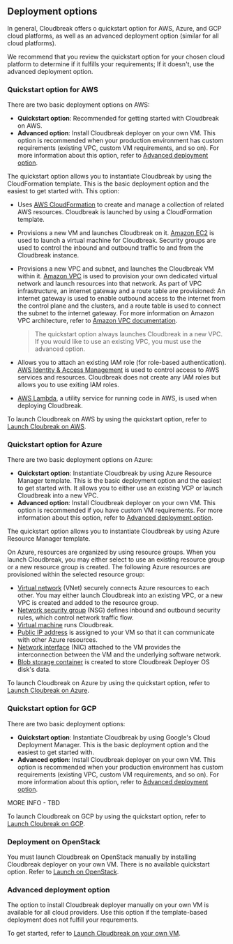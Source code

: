 ## Deployment options 

In general, Cloudbreak offers o quickstart option for AWS, Azure, and GCP cloud platforms, as well as an advanced deployment option (similar for all cloud platforms). 

We recommend that you review the quickstart option for your chosen cloud platform to determine if it fulfills your requirements; If it doesn't, use the advanced deployment option. 
   

### Quickstart option for AWS 

There are two basic deployment options on AWS: 

* **Quickstart option**: Recommended for getting started with Cloudbreak on AWS.    
* **Advanced option**: Install Cloudbreak deployer on your own VM. This option is recommended when your production environment has custom requirements (existing VPC, custom VM requirements, and so on). For more information about this option, refer to [Advanced deployment option](#advanced-deployment-option).   

[Comment]: <> (This info is based on https://docs.hortonworks.com/HDPDocuments/HDCloudAWS/HDCloudAWS-1.16.5/bk_hdcloud-aws/content/index.html) 
  
The quickstart option allows you to instantiate Cloudbreak by using the CloudFormation template. This is the basic deployment option and the easiest to get started with. This option:

* Uses [AWS CloudFormation](https://aws.amazon.com/documentation/cloudformation/) to create and manage a collection of related AWS resources. Cloudbreak is launched by using a CloudFormation template.  

* Provisions a new VM and launches Cloudbreak on it. [Amazon EC2](https://aws.amazon.com/documentation/ec2/) is used to launch a virtual machine for Cloudbreak. Security groups are used to control the inbound and outbound traffic to and from the Cloudbreak instance. 
        
* Provisions a new VPC and subnet, and launches the Cloudbreak VM within it. [Amazon VPC](https://aws.amazon.com/documentation/vpc/) is used to provision your own dedicated virtual network and launch resources into that network. As part of VPC infrastructure, an internet gateway and a route table are provisioned: An internet gateway is used to enable outbound access to the internet from the control plane and the clusters, and a route table is used to connect the subnet to the internet gateway. For more information on Amazon VPC architecture, refer to [Amazon VPC documentation](https://docs.aws.amazon.com/AmazonVPC/latest/GettingStartedGuide/ExerciseOverview.html).   

    > The quickstart option always launches Cloudbreak in a new VPC. If you would like to use an existing VPC, you must use the advanced option.  
    
* Allows you to attach an existing IAM role (for role-based authentication). [AWS Identity & Access Management](https://aws.amazon.com/documentation/iam/) is used to control access to AWS services and resources. Cloudbreak does not create any IAM roles but allows you to use exiting IAM roles.   
* [AWS Lambda](https://aws.amazon.com/documentation/lambda/), a utility service for running code in AWS, is used when deploying Cloudbreak.  

[Comment]: <> (What exactly is this Lambda service used for?) 

To launch Cloudbreak on AWS by using the quickstart option, refer to [Launch Cloubreak on AWS](aws-launch.md).   


### Quickstart option for Azure  

There are two basic deployment options on Azure:

* **Quickstart option**: Instantiate Cloudbreak by using Azure Resource Manager template. This is the basic deployment option and the easiest to get started with. It allows you to either use an existing VCP or launch Cloudbreak into a new VPC.   
* **Advanced option**: Install Cloudbreak deployer on your own VM. This option is recommended if you have custom VM requirements. For more information about this option, refer to [Advanced deployment option](#advanced-deployment-option).   

[Comment]: <> (This info was pulled from https://hortonworks.github.io/cloudbreak-azure-docs/index.html)

The quickstart option allows you to instantiate Cloudbreak by using Azure Resource Manager template. 

On Azure, resources are organized by using resource groups. When you launch Cloudbreak, you may either select to use an existing resource group or a new resource group is created. The following Azure resources are provisioned within the selected resource group:

* [Virtual network](https://docs.microsoft.com/en-us/azure/virtual-network/virtual-networks-overview) (VNet) securely connects Azure resources to each other. You may either launch Cloudbreak into an existing VPC, or a new VPC is created and added to the resource group.  
* [Network security group](https://docs.microsoft.com/en-us/azure/virtual-network/virtual-network-vnet-plan-design-arm) (NSG) defines inbound and outbound security rules, which control network traffic flow.  
* [Virtual machine](https://docs.microsoft.com/en-us/azure/virtual-machines/linux/overview?toc=%2Fazure%2Fvirtual-machines%2Flinux%2Ftoc.json) runs Cloudbreak.  
* [Public IP address](https://docs.microsoft.com/en-us/azure/virtual-network/virtual-network-ip-addresses-overview-arm) is assigned to your VM so that it can communicate with other Azure resources.  
* [Network interface](https://docs.microsoft.com/en-us/azure/virtual-network/virtual-network-network-interface) (NIC) attached to the VM provides the interconnection between the VM and the underlying software network.  
* [Blob storage container](https://docs.microsoft.com/en-us/azure/storage/common/storage-introduction) is created to store Cloudbreak Deployer OS disk's data.  

To launch Cloudbreak on Azure by using the quickstart option, refer to [Launch Cloubreak on Azure](azure-launch.md).

### Quickstart option for GCP   

There are two basic deployment options:

* **Quickstart option**: Instantiate Cloudbreak by using Google's Cloud Deployment Manager. This is the basic deployment option and the easiest to get started with.   
* **Advanced option**: Install Cloudbreak deployer on your own VM. This option is recommended when your production environment has custom requirements (existing VPC, custom VM requirements, and so on). For more information about this option, refer to [Advanced deployment option](#advanced-deployment-option). 

MORE INFO - TBD 

To launch Cloudbreak on GCP by using the quickstart option, refer to [Launch Cloubreak on GCP](gcp-launch.md).


### Deployment on OpenStack  

You must launch Cloudbreak on OpenStack manually by installing Cloudbreak deployer on your own VM. There is no available quickstart option. Refer to [Launch on OpenStack](os-launch.md). 


### Advanced deployment option  
  
The option to install Cloudbreak deployer manually on your own VM is available for all cloud providers. Use this option if the template-based deployment does not fulfill your requrements.

To get started, refer to [Launch Cloudbreak on your own VM](vm-launch.md).


